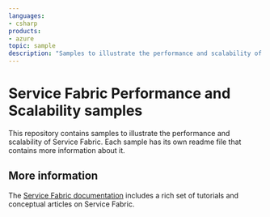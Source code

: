 ```yaml
---
languages:
- csharp
products:
- azure
topic: sample
description: "Samples to illustrate the performance and scalability of Service Fabric."
---
```


# Service Fabric Performance and Scalability samples
This repository contains samples to illustrate the performance and scalability of Service Fabric. Each sample has its own readme file that contains more information about it.

## More information
The [Service Fabric documentation](http://aka.ms/servicefabricdocs) includes a rich set of tutorials and conceptual articles on Service Fabric.
